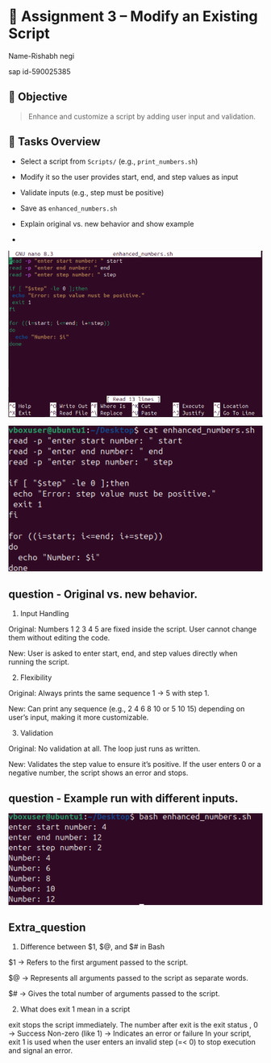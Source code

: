 # 📝 **Assignment 3 – Modify an Existing Script**


Name-Rishabh negi

sap id-590025385

## 🎯 **Objective**
> Enhance and customize a script by adding user input and validation.

## 🚦 **Tasks Overview**
- Select a script from `Scripts/` (e.g., `print_numbers.sh`)
- Modify it so the user provides start, end, and step values as input
- Validate inputs (e.g., step must be positive)
- Save as `enhanced_numbers.sh`
- Explain original vs. new behavior and show example

- 
![alt text](image-2.png)

![alt text](<Screenshot 2025-09-09 165319.png>)

## question - Original vs. new behavior.

1. Input Handling

Original: Numbers 1 2 3 4 5 are fixed inside the script. User cannot change them without editing the code.

New: User is asked to enter start, end, and step values directly when running the script.

2. Flexibility

Original: Always prints the same sequence 1 → 5 with step 1.

New: Can print any sequence (e.g., 2 4 6 8 10 or 5 10 15) depending on user’s input, making it more customizable.

3. Validation

Original: No validation at all. The loop just runs as written.

New: Validates the step value to ensure it’s positive. If the user enters 0 or a negative number, the script shows an error and stops.

## question - Example run with different inputs.

![alt text](<Screenshot 2025-09-09 165413.png>)

## Extra_question

1. Difference between $1, $@, and $# in Bash

$1 → Refers to the first argument passed to the script.

$@ → Represents all arguments passed to the script as separate words.

$# → Gives the total number of arguments passed to the script.

2. What does exit 1 mean in a script

exit stops the script immediately.
The number after exit is the exit status ,
0 → Success
Non-zero (like 1) → Indicates an error or failure
In your script, exit 1 is used when the user enters an invalid step (=< 0) to stop execution and signal an error.
